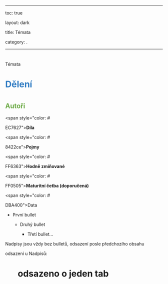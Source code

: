 


---



toc: true



layout: dark



title: Témata 



category: . 



---
























#



 Témata
























#








# <span style="color: #327DC3">**Dělení**</span>
























#








## <span style="color: #6CAA46">**Autoři**</span>







<span style="color: #



EC7627">**Díla**</span>







<span style="color: #



8422ce">**Pojmy**</span>







<span style="color: #



FF6363">**Hodně zmiňované**</span>







<span style="color: #



FF0505">**Maturitní četba (doporučená)**</span>







<span style="color: #



DBA400">Data</span>







* První bullet



  * Druhý bullet



    * Třetí bullet...







Nadpisy jsou vždy bez bulletů, odsazení posle předchozího obsahu







odsazení u Nadpisů:
























#








# <span style="margin-left: 40px;"> odsazeno o jeden tab</span>